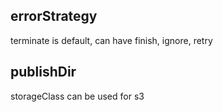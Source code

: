 
## errorStrategy

terminate is default,
can have finish, ignore, retry

## publishDir

storageClass can be used for s3